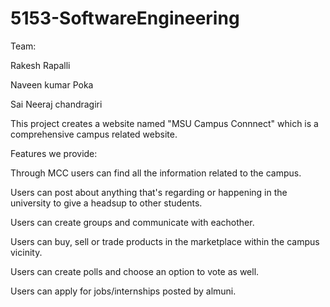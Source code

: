 # 5153-SoftwareEngineering

Team:

Rakesh Rapalli

Naveen kumar Poka

Sai Neeraj chandragiri


This project creates a website named "MSU Campus Connnect" which is a comprehensive campus related website. 

Features we provide:

Through MCC users can find all the information related to the campus.

Users can post about anything that's regarding or happening in the university to give a headsup to other students. 

Users can create groups and communicate with eachother. 

Users can buy, sell or trade products in the marketplace within the campus vicinity.

Users can create polls and choose an option to vote as well.

Users can apply for jobs/internships posted by almuni.



